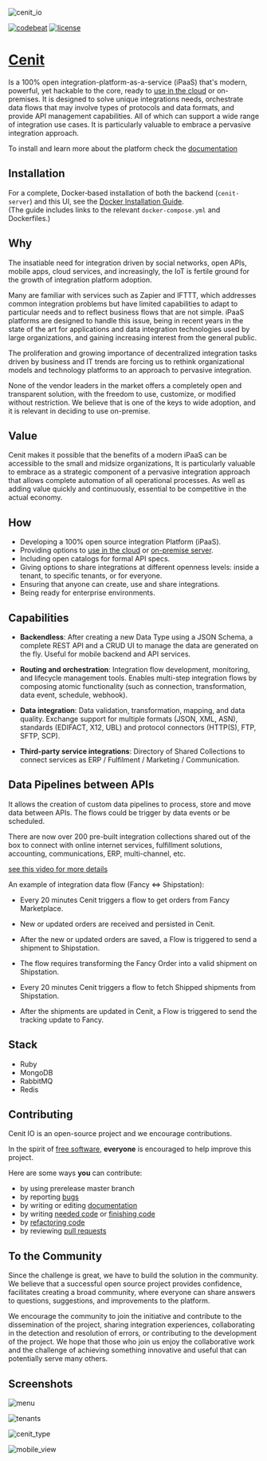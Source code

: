 ![cenit_io](https://user-images.githubusercontent.com/4213488/150586701-53545c9b-b4f9-497f-9782-ef6a19715ecd.svg)

[![codebeat](https://codebeat.co/badges/1b596784-b6c1-4ce7-b739-c91b873e4b5d)](https://codebeat.co/projects/github-com-cenit-io-cenit)
[![license](https://img.shields.io/packagist/l/doctrine/orm.svg)]()

# [Cenit](https://web.cenit.io)

Is a 100% open integration-platform-as-a-service (iPaaS) that's modern, powerful, yet hackable to the core, ready to [use in the cloud](https://web.cenit.io) or on-premises. It is designed to solve unique integrations needs, orchestrate data flows that may involve types of protocols and data formats, and provide API management capabilities. All of which can support a wide range of integration use cases. It is particularly valuable to embrace a pervasive integration approach.

To install and learn more about the platform check the [documentation](https://docs.cenit.io/)

## Installation

For a complete, Docker‐based installation of both the backend (`cenit-server`) and this UI, see the [Docker Installation Guide](Docker-instalation.md).  
(The guide includes links to the relevant `docker-compose.yml` and Dockerfiles.)

## Why

The insatiable need for integration driven by social networks, open APIs, mobile apps, cloud services, and increasingly, the IoT is fertile ground for the growth of integration platform adoption.

Many are familiar with services such as Zapier and IFTTT, which addresses common integration problems but have limited capabilities to adapt to particular needs and to reflect business flows that are not simple. iPaaS platforms are designed to handle this issue, being in recent years in the state of the art for applications and data integration technologies used by large organizations, and gaining increasing interest from the general public.

The proliferation and growing importance of decentralized integration tasks driven by business and IT trends are forcing us to rethink organizational models and technology platforms to an approach to pervasive integration.

None of the vendor leaders in the market offers a completely open and transparent solution, with the freedom to use, customize, or modified without restriction. We believe that is one of the keys to wide adoption, and it is relevant in deciding to use on-premise.

## Value

Cenit makes it possible that the benefits of a modern iPaaS can be accessible to the small and midsize organizations, It is particularly valuable to embrace as a strategic component of a pervasive integration approach that allows complete automation of all operational processes. As well as adding value quickly and continuously, essential to be competitive in the actual economy.

## How

- Developing a 100% open source integration Platform (iPaaS).
- Providing options to [use in the cloud](https://web.cenit.io) or [on-premise server](https://docs.cenit.io/docs/installation/alternative).
- Including open catalogs for formal API specs.
- Giving options to share integrations at different openness levels: inside a tenant, to specific tenants, or for everyone.
- Ensuring that anyone can create, use and share integrations.
- Being ready for enterprise environments.

## Capabilities

- **Backendless**: After creating a new Data Type using a JSON Schema, a complete REST API and a CRUD UI to manage the data are generated on the fly. Useful for mobile backend and API services.

- **Routing and orchestration**: Integration flow development, monitoring, and lifecycle management tools. Enables multi-step integration flows by composing atomic functionality (such as connection, transformation, data event, schedule, webhook).

- **Data integration**: Data validation, transformation, mapping, and data quality. Exchange support for multiple formats (JSON, XML, ASN), standards (EDIFACT, X12, UBL) and protocol connectors (HTTP(S), FTP, SFTP, SCP).

- **Third-party service integrations**: Directory of Shared Collections to connect services as ERP / Fulfilment / Marketing / Communication.

## Data Pipelines between APIs

It allows the creation of custom data pipelines to process, store and move data between APIs. The flows could be trigger by data events or be scheduled.

There are now over 200 pre-built integration collections shared out of the box to connect with online internet services,
fulfillment solutions, accounting, communications, ERP, multi-channel, etc.

[see this video for more details](https://youtu.be/IOEbTtEv8MQ)

An example of integration data flow (Fancy <=> Shipstation):

- Every 20 minutes Cenit triggers a flow to get orders from Fancy Marketplace.

- New or updated orders are received and persisted in Cenit.

- After the new or updated orders are saved, a Flow is triggered to send a shipment to Shipstation.

- The flow requires transforming the Fancy Order into a valid shipment on Shipstation.

- Every 20 minutes Cenit triggers a flow to fetch Shipped shipments from Shipstation.

- After the shipments are updated in Cenit, a Flow is triggered to send the tracking update to Fancy.

## Stack

- Ruby
- MongoDB
- RabbitMQ
- Redis

## Contributing

Cenit IO is an open-source project and we encourage contributions.

In the spirit of [free software](http://www.fsf.org/licensing/essays/free-sw.html), **everyone** is encouraged to help
improve this project.

Here are some ways **you** can contribute:

- by using prerelease master branch
- by reporting [bugs](https://github.com/cenit-io/cenit/issues/new)
- by writing or editing [documentation](https://github.com/cenit-io/cenit-docs)
- by writing [needed code](https://github.com/cenit-io/cenit/labels/feature_request) or [finishing code](https://github.com/cenit-io/cenit/labels/address_feedback)
- by [refactoring code](https://github.com/cenit-io/cenit/labels/address_feedback)
- by reviewing [pull requests](https://github.com/cenit-io/cenit/pulls)

## To the Community

Since the challenge is great, we have to build the solution in the community. We believe that a successful open source project provides confidence, facilitates creating a broad community, where everyone can share answers to questions, suggestions, and improvements to the platform.

We encourage the community to join the initiative and contribute to the dissemination of the project, sharing integration experiences, collaborating in the detection and resolution of errors, or contributing to the development of the project. We hope that those who join us enjoy the collaborative work and the challenge of achieving something innovative and useful that can potentially serve many others.

## Screenshots

![menu](https://user-images.githubusercontent.com/81880890/138016967-c57c2dfb-7f1a-49e2-a266-24cb3312acd1.png)

![tenants](https://user-images.githubusercontent.com/81880890/138016971-58acec6d-7397-4f16-85bc-6aa995fb2021.png)

![cenit_type](https://user-images.githubusercontent.com/81880890/138016964-a537ce74-892a-4583-a7da-deb762876b86.png)

![mobile_view](https://user-images.githubusercontent.com/81880890/148653137-d3459280-425b-449f-b206-cb8da0d73e1f.png)
